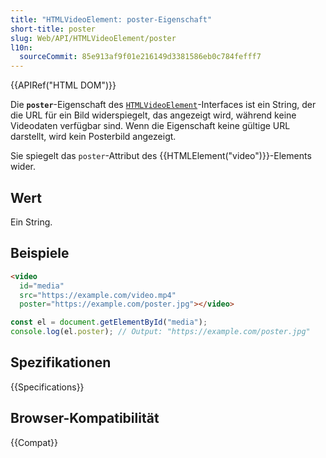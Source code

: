 ```yaml
---
title: "HTMLVideoElement: poster-Eigenschaft"
short-title: poster
slug: Web/API/HTMLVideoElement/poster
l10n:
  sourceCommit: 85e913af9f01e216149d3381586eb0c784fefff7
---
```


{{APIRef("HTML DOM")}}

Die **`poster`**-Eigenschaft des [`HTMLVideoElement`](/de/docs/Web/API/HTMLVideoElement)-Interfaces ist ein String, der die URL für ein Bild widerspiegelt, das angezeigt wird, während keine Videodaten verfügbar sind. Wenn die Eigenschaft keine gültige URL darstellt, wird kein Posterbild angezeigt.

Sie spiegelt das `poster`-Attribut des {{HTMLElement("video")}}-Elements wider.

## Wert

Ein String.

## Beispiele

```html
<video
  id="media"
  src="https://example.com/video.mp4"
  poster="https://example.com/poster.jpg"></video>
```

```js
const el = document.getElementById("media");
console.log(el.poster); // Output: "https://example.com/poster.jpg"
```

## Spezifikationen

{{Specifications}}

## Browser-Kompatibilität

{{Compat}}
